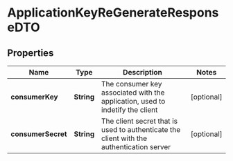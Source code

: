
# ApplicationKeyReGenerateResponseDTO

## Properties
Name | Type | Description | Notes
------------ | ------------- | ------------- | -------------
**consumerKey** | **String** | The consumer key associated with the application, used to indetify the client |  [optional]
**consumerSecret** | **String** | The client secret that is used to authenticate the client with the authentication server |  [optional]



